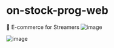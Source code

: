 # on-stock-prog-web
 🎤 E-commerce for Streamers
![image](https://user-images.githubusercontent.com/88206626/192158019-f79b8839-5bb8-4690-905a-9a793b756320.png)

![image](https://user-images.githubusercontent.com/88206626/192158039-cdcd915c-0bd6-466e-8f22-c8b7723e6042.png)

